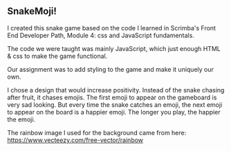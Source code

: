 ## SnakeMoji!
I created this snake game based on the code I learned in Scrimba's Front End Developer Path, Module 4: css and JavaScript fundamentals.

The code we were taught was mainly JavaScript, which just enough HTML & css to make the game functional.

Our assignment was to add styling to the game and make it uniquely our own.

I chose a design that would increase positivity. Instead of the snake chasing after fruit, it chases emojis. The first emoji to appear on the gameboard is very sad looking. But every time the snake catches an emoji, the next emoji to appear on the board is a happier emoji. The longer you play, the happier the emoji.

The rainbow image I used for the background came from here: https://www.vecteezy.com/free-vector/rainbow